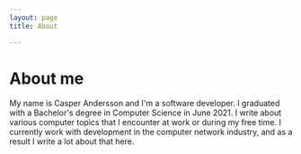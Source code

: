 ```yaml
---
layout: page
title: About

---
```


# About me

My name is Casper Andersson and I'm a software developer. I graduated with a
Bachelor's degree in Computer Science in June 2021. I write about various
computer topics that I encounter at work or during my free time. I currently
work with development in the computer network industry, and as a result I write
a lot about that here.

